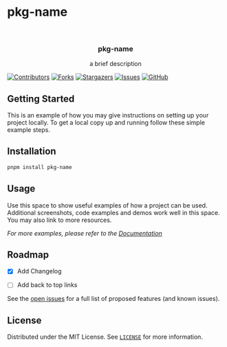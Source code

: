 # pkg-name

<!-- PROJECT LOGO -->
<br />
<div align="center">
  <a href="https://github.com/deuscx/pkg-name">
    <!-- <img src="" alt="Logo" width="80" height="80"-->
  </a>

  <h3 align="center">pkg-name</h3>

  <p align="center">
    a brief description
  </p>
</div>

<!-- PROJECT SHIELDS -->
[![Contributors][contributors-shield]][contributors-url]
[![Forks][forks-shield]][forks-url]
[![Stargazers][stars-shield]][stars-url]
[![Issues][issues-shield]][issues-url]
[![GitHub][license-shield]][license-url]

<!-- ## Features -->

## Getting Started

This is an example of how you may give instructions on setting up your project locally.
To get a local copy up and running follow these simple example steps.

<!-- ## Try it Online

link to demo or gif link-->

## Installation

```bash
pnpm install pkg-name
```



<!-- USAGE EXAMPLES -->
## Usage

Use this space to show useful examples of how a project can be used. Additional screenshots, code examples and demos work well in this space. You may also link to more resources.

_For more examples, please refer to the [Documentation](https://example.com)_



<!-- ROADMAP -->
## Roadmap

- [x] Add Changelog
- [ ] Add back to top links


See the [open issues](https://github.com/deuscx/pkg-name/issues) for a full list of proposed features (and known issues).

<!-- LICENSE -->
## License

Distributed under the MIT License. See [`LICENSE`](./LICENSE) for more information.


[contributors-shield]: https://img.shields.io/github/contributors/deuscx/pkg-name.svg?style=for-the-badge
[contributors-url]: https://github.com/deuscx/pkg-name/graphs/contributors
[forks-shield]: https://img.shields.io/github/forks/deuscx/pkg-name.svg?style=for-the-badge
[forks-url]: https://github.com/deuscx/pkg-name/network/members
[stars-shield]: https://img.shields.io/github/stars/deuscx/pkg-name.svg?style=for-the-badge
[stars-url]: https://github.com/deuscx/pkg-name/stargazers
[issues-shield]: https://img.shields.io/github/issues/deuscx/pkg-name.svg?style=for-the-badge
[issues-url]: https://github.com/deuscx/pkg-name/issues
[license-shield]: https://img.shields.io/github/license/deuscx/pkg-name?style=for-the-badge
[license-url]: https://github.com/deuscx/pkg-name/blob/master/LICENSE
